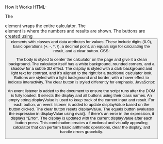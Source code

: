How It Works
HTML:

The <div class="calculator"> element wraps the entire calculator.
The <div class="display" id="display"></div> element is where the numbers and results are shown.
The buttons are created using <button> elements with classes and data attributes for values. These include digits (0-9), basic operations (+, -, *, /), a decimal point, an equals sign for calculating the result, and a clear button.
CSS:

The body is styled to center the calculator on the page and give it a clean background.
The calculator itself has a white background, rounded corners, and a shadow for a subtle 3D effect.
The display is styled with a dark background and light text for contrast, and it’s aligned to the right for a traditional calculator look.
Buttons are styled with a light background and border, with a hover effect to indicate interactivity. The clear button is styled differently for emphasis.
JavaScript:

An event listener is added to the document to ensure the script runs after the DOM is fully loaded.
It selects the display and all buttons using their class names.
An empty string displayValue is used to keep track of the current input and result.
For each button, an event listener is added to update displayValue based on the button clicked.
The clear button resets displayValue.
The equals button evaluates the expression in displayValue using eval(). If there’s an error in the expression, it displays "Error".
The display is updated with the current displayValue after each button press.
This combination creates a functional and visually appealing calculator that can perform basic arithmetic operations, clear the display, and handle errors gracefully.

